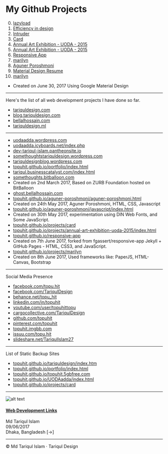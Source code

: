 # My Github Projects
0.  [lazyload](https://topuhit.github.io/projects/lazyload)
1.  [Efficiency in design](https://topuhit.github.io/projects/efficiency-in-design)
2.  [Intruder](https://topuhit.github.io/projects/intruder)
3.  [Card](https://topuhit.github.io/projects/card/)
4.  [Annual Art Exhibition - UODA - 2015](http://uodaartexhibition2015.ml)
5.  [Annual Art Exhibition - UODA - 2015](https://topuhit.github.io/projects/annual-art-exhibition-uoda-2015/index.html)
6.  [Responsive App](https://topuhit.github.io/responsive-app/)
7.  [marilyn](https://topuhit.github.io/projects/marilyn/)
8.  [Aguner Poroshmoni](https://topuhit.github.io/aguner-poroshmoni/aguner-poroshmoni.html)
9.  [Material Design Resume](https://topuhit.github.io/projects/resume/ )
10.  [marilyn](https://topuhit.github.io/projects/marilyn/)
*   Created on June 30, 2017 Using Google Material Design

* * *

Here's the list of all web development projects I have done so far.

*   [tariquldesign.com](http://tariquldesign.com)
*   [blog.tariquldesign.com](http://blog.tariquldesign.com)
*   [bellalhossain.com](https://bellalhossain.com)
*   [tariquldesign.ml](http://tariquldesign.ml/)

* * *

*   [uodaadda.wordpress.com](https://uodaadda.wordpress.com/)
*   [uodaadda.icyboards.net/index.php](https://uodaadda.icyboards.net/index.php)
*   [dev-tariqul-islam.pantheonsite.io](http://dev-tariqul-islam.pantheonsite.io/)
*   [somethoughtstariquldesign.wordpress.com](https://somethoughtstariquldesign.wordpress.com/)
*   [tariquldesignblog.wordpress.com](https://tariquldesignblog.wordpress.com)
*   [topuhit.github.io/portfolio/index.html](https://topuhit.github.io/portfolio/index.html)
*   [tariqul.businesscatalyst.com/index.html](http://tariqul.businesscatalyst.com/index.html)
*   [somethoughts.bitballoon.com](http://somethoughts.bitballoon.com/)
*   Created on 2nd March 2017, Based on ZURB Foundation hosted on BitBalloon
*   [ghost.bellalhossain.com](http://ghost.bellalhossain.com/)
*   [topuhit.github.io/aguner-poroshmoni/aguner-poroshmoni.html](https://topuhit.github.io/aguner-poroshmoni/aguner-poroshmoni.html)
*   Created on 24th May 2017, Aguner Poroshmoni, HTML, CSS, Javascript
*   [topuhit.github.io/aguner-poroshmoni/javascript/index.html](https://topuhit.github.io/aguner-poroshmoni/javascript/index.html)
*   Created on 30th May 2017, experimentation using DIN Web Fonts, and Some JavaScript.
*   [topuhit.github.io/projects/card](https://topuhit.github.io/projects/card/)
*   [topuhit.github.io/projects/annual-art-exhibition-uoda-2015/index.html](https://topuhit.github.io/projects/annual-art-exhibition-uoda-2015/index.html)
*   [topuhit.github.io/responsive-app](https://topuhit.github.io/responsive-app/)
*   Created on 7th June 2017, forked from fgassert/responsive-app Jekyll + GitHub Pages - HTML, CSS3, and JavaScript.
*   [topuhit.github.io/projects/marilyn](https://topuhit.github.io/projects/marilyn/)
*   Created on 8th June 2017, Used frameworks like: PaperJS, HTML-Canvas, Bootstrap

* * *

Social Media Presence

*   [facebook.com/topu.hit](https://www.facebook.com/topu.hit)
*   [facebook.com/TariqulDesign](https://www.facebook.com/TariqulDesign)
*   [behance.net/topu_hit](https://www.behance.net/topu_hit)
*   [linkedin.com/in/topuhit](https://www.linkedin.com/in/topuhit)
*   [youtube.com/user/topuhittopu](https://www.youtube.com/user/topuhittopu)
*   [cargocollective.com/TariqulDesign](http://cargocollective.com/TariqulDesign)
*   [github.com/topuhit](https://github.com/topuhit)
*   [pinterest.com/topuhit](https://www.pinterest.com/topuhit/)
*   [topuhit.imgbb.com](https://topuhit.imgbb.com/)
*   [issuu.com/topu.hit](https://issuu.com/topu.hit)
*   [slideshare.net/TariqulIslam27](https://www.slideshare.net/TariqulIslam27)

* * *

List of Static Backup Sites

*   [topuhit.github.io/tariquldesign/index.htm](https://topuhit.github.io/tariquldesign/index.htm)
*   [topuhit.github.io/portfolio/index.html](https://topuhit.github.io/portfolio/index.html)
*   [topuhit.github.io/topuhit.5gbfree.com](https://topuhit.github.io/topuhit.5gbfree.com/)
*   [topuhit.github.io/UODAadda/index.html](https://topuhit.github.io/UODAadda/index.html)
*   [topuhit.github.io/projects/card](https://topuhit.github.io/projects/card/)

* * *


![alt text](https://media.cargocollective.com/1/22/725716/headerimg/th_TA1.png "TariqulDesign")



#### [Web Development Links](http://tariquldesign.com/Web-Development-Links)

Md Tariqul Islam  
09/06/2017  
Dhaka, Bangladesh [→]


* * *

© Md Tariqul Islam · Tariqul Design
